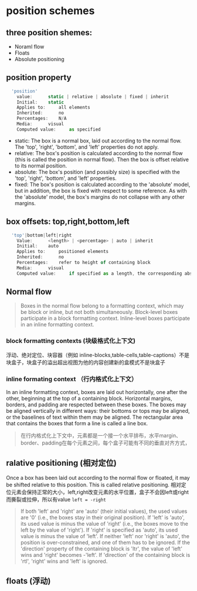 # position schemes

## three position shemes:
  - Noraml flow
  - Floats
  - Absolute positioning

## position property
```js
  'position'
    value:  	static | relative | absolute | fixed | inherit
    Initial:  	static
    Applies to:  	all elements
    Inherited:  	no
    Percentages:  	N/A
    Media:  	visual
    Computed value:  	as specified
```
- static: The box is a normal box, laid out according to the normal flow. The 'top', 'right', 'bottom', and 'left' properties do not apply.
- relative: The box's position is calculated according to the normal flow (this is called the position in normal flow). Then the box is offset relative to its normal position.
- absolute: The box's position (and possibly size) is specified with the 'top', 'right', 'bottom', and 'left' properties.
- fixed: The box's position is calculated according to the 'absolute' model, but in addition, the box is fixed with respect to some reference. As with the 'absolute' model, the box's margins do not collapse with any other margins. 

## box offsets: top,right,bottom,left
```js
  'top'|bottom|left|right
    Value:  	<length> | <percentage> | auto | inherit
    Initial:  	auto
    Applies to:  	positioned elements
    Inherited:  	no
    Percentages:  	refer to height of containing block
    Media:  	visual
    Computed value:  	if specified as a length, the corresponding absolute length; if specified as a percentage, the specified value; otherwise, 'auto'.
```

## Normal flow
> Boxes in the normal flow belong to a formatting context, which may be block or inline, but not both simultaneously. Block-level boxes participate in a block formatting context. Inline-level boxes participate in an inline formatting context.

### block formatting contexts (块级格式化上下文)
浮动、绝对定位、块容器（例如 inline-blocks,table-cells,table-captions）不是块盒子，块盒子的溢出超出视图为他的内容创建新的盒模式不是块盒子

### inline formating context （行内格式化上下文）
In an inline formatting context, boxes are laid out horizontally, one after the other, beginning at the top of a containing block. Horizontal margins, borders, and padding are respected between these boxes. The boxes may be aligned vertically in different ways: their bottoms or tops may be aligned, or the baselines of text within them may be aligned. The rectangular area that contains the boxes that form a line is called a line box.
> 在行内格式化上下文中，元素都是一个接一个水平排布，水平margin、border、padding在每个元素之间，每个盒子可能有不同的垂直对齐方式，

## ralative positioning (相对定位)
Once a box has been laid out according to the normal flow or floated, it may be shifted relative to this position. This is called relative positioning. 
相对定位元素会保持正常的大小，left,right改变元素的水平位置，盒子不会因left或right而撕裂或拉伸，所以有value `left = -right`
> If both 'left' and 'right' are 'auto' (their initial values), the used values are '0' (i.e., the boxes stay in their original position).
If 'left' is 'auto', its used value is minus the value of 'right' (i.e., the boxes move to the left by the value of 'right').
If 'right' is specified as 'auto', its used value is minus the value of 'left'.
If neither 'left' nor 'right' is 'auto', the position is over-constrained, and one of them has to be ignored. If the 'direction' property of the containing block is 'ltr', the value of 'left' wins and 'right' becomes -'left'. If 'direction' of the containing block is 'rtl', 'right' wins and 'left' is ignored.

## floats (浮动)